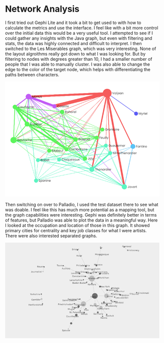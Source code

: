 # Network Analysis

I first tried out Gephi Lite and it took a bit to get used to with how to calculate the metrics and use the interface. I feel like with a bit more control over the initial data this would be a very useful tool. I attempted to see if I could gather any insights with the Java graph, but even with filtering and stats, the data was highly connected and difficult to interpret. I then switched to the Les Miserables graph, which was very interesting. None of the layout algroithms really got down to what I was looking for. But by filtering to nodes with degrees greater than 10, I had a smaller number of people that I was able to manually cluster. I was also able to change the edge to the color of the target node, which helps with differentiating the paths between characters.

![Graph of characters from les mis and there connections](./LesMis.png)

Then switching on over to Palladio, I used the test dataset there to see what was doable. I feel like this has much more potential as a mapping tool, but the graph capabilities were interesting. Gephi was definitely better in terms of features, but Palladio was able to plot the data in a meaningful way. Here I looked at the occupation and location of those in this graph. It showed primary cities for centrality and key job classes for what I were artists. There were also interested separated graphs.

![Graph of artists' cities or country and their occupations](./PalladioTest.png)